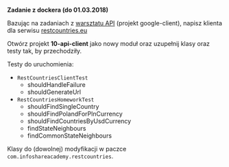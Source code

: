 **Zadanie z dockera (do 01.03.2018)**

Bazując na zadaniach z [warsztatu API](https://github.com/infoshareacademy/jjdz4-materialy-api-rest-soap/) (projekt google-client),
napisz klienta dla serwisu [restcountries.eu](https://restcountries.eu/)

Otwórz projekt **10-api-client** jako nowy moduł oraz uzupełnij klasy oraz testy tak, by przechodziły.


Testy do uruchomienia:
- `RestCountriesClientTest`
  - shouldHandleFailure
  - shouldGenerateUrl
- `RestCountriesHomeworkTest`
  - shouldFindSingleCountry
  - shouldFindPolandForPlnCurrency
  - shouldFindCountriesByUsdCurrency
  - findStateNeighbours
  - findCommonStateNeighbours

Klasy do (dowolnej) modyfikacji w paczce `com.infoshareacademy.restcountries`.